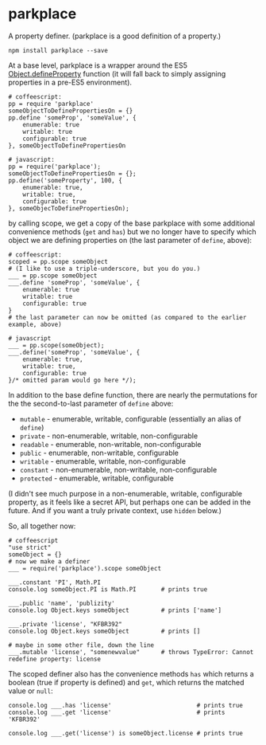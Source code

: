 parkplace
=========

A property definer. (parkplace is a good definition of a property.)

    npm install parkplace --save

At a base level, parkplace is a wrapper around the ES5 [Object.defineProperty][] function (it will fall back to simply assigning properties in a pre-ES5 environment).

    # coffeescript:
    pp = require 'parkplace'
    someObjectToDefinePropertiesOn = {}
    pp.define 'someProp', 'someValue', {
        enumerable: true
        writable: true
        configurable: true
    }, someObjectToDefinePropertiesOn

    # javascript:
    pp = require('parkplace');
    someObjectToDefinePropertiesOn = {};
    pp.define('someProperty', 100, {
        enumerable: true,
        writable: true,
        configurable: true
    }, someObjecToDefinePropertiesOn);

by calling scope, we get a copy of the base parkplace with some additional convenience methods (`get` and `has`) but we no longer have to specify which object we are defining properties on (the last parameter of `define`, above):

    # coffeescript:
    scoped = pp.scope someObject
    # (I like to use a triple-underscore, but you do you.)
    ___ = pp.scope someObject
    ___.define 'someProp', 'someValue', {
        enumerable: true
        writable: true
        configurable: true
    }
    # the last parameter can now be omitted (as compared to the earlier example, above)

    # javascript
    ___ = pp.scope(someObject);
    ___.define('someProp', 'someValue', {
        enumerable: true,
        writable: true,
        configurable: true
    }/* omitted param would go here */);

In addition to the base define function, there are nearly the permutations for the the second-to-last parameter of `define` above:

*  `mutable` - enumerable, writable, configurable (essentially an alias of `define`)
*  `private` - non-enumerable, writable, non-configurable
*  `readable` - enumerable, non-writable, non-configurable
*  `public` - enumerable, non-writable, configurable
*  `writable` - enumerable, writable, non-configurable
*  `constant` - non-enumerable, non-writable, non-configurable
*  `protected` - enumerable, writable, configurable

(I didn't see much purpose in a non-enumerable, writable, configurable property, as it feels like a secret API, but perhaps one can be added in the future. And if you want a truly private context, use `hidden` below.)

So, all together now:

    # coffeescript
    "use strict"
    someObject = {}
    # now we make a definer
    ___ = require('parkplace').scope someObject

    ___.constant 'PI', Math.PI
    console.log someObject.PI is Math.PI       # prints true

    ___.public 'name', 'publizity'
    console.log Object.keys someObject         # prints ['name']

    ___.private 'license', "KFBR392"
    console.log Object.keys someObject         # prints []

    # maybe in some other file, down the line
    ___.mutable 'license', "somenewvalue"      # throws TypeError: Cannot redefine property: license

The scoped definer also has the convenience methods `has` which returns a boolean (true if property is defined) and `get`, which returns the matched value or `null`:

    console.log ___.has 'license'                        # prints true
    console.log ___.get 'license'                        # prints 'KFBR392'

    console.log ___.get('license') is someObject.license # prints true




[Object.defineProperty]: https://developer.mozilla.org/en-US/docs/Web/JavaScript/Reference/Global_Objects/Object/defineProperty (Object.defineProperty)